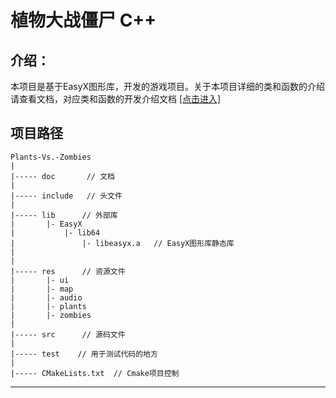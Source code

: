 # 植物大战僵尸 C++

## 介绍：
本项目是基于EasyX图形库，开发的游戏项目。关于本项目详细的类和函数的介绍请查看文档，对应类和函数的开发介绍文档 [[点击进入]](doc/CLASS.md)

## 项目路径
```
Plants-Vs.-Zombies
|
|----- doc       // 文档
|
|----- include   // 头文件
|
|----- lib      // 外部库
|       |- EasyX
|           |- lib64
|               |- libeasyx.a   // EasyX图形库静态库
|           
|
|----- res      // 资源文件
|       |- ui
|       |- map
|       |- audio
|       |- plants
|       |- zombies
| 
|----- src      // 源码文件
|
|----- test    // 用于测试代码的地方
|
|----- CMakeLists.txt  // Cmake项目控制
```


***

